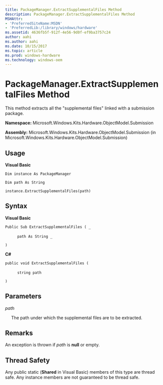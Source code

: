 ```yaml
---
title: PackageManager.ExtractSupplementalFiles Method
description: PackageManager.ExtractSupplementalFiles Method
MSHAttr:
- 'PreferredSiteName:MSDN'
- 'PreferredLib:/library/windows/hardware'
ms.assetid: 4636fb5f-912f-4e56-9d0f-ef9ba3757c24
author: aahi
ms.author: aahi
ms.date: 10/15/2017
ms.topic: article
ms.prod: windows-hardware
ms.technology: windows-oem
---
```


# PackageManager.ExtractSupplementalFiles Method


This method extracts all the "supplemental files" linked with a submission package.

**Namespace:** Microsoft.Windows.Kits.Hardware.ObjectModel.Submission

**Assembly:** Microsoft.Windows.Kits.Hardware.ObjectModel.Submission (in Microsoft.Windows.Kits.Hardware.ObjectModel.Submission)

## <span id="Usage"></span><span id="usage"></span><span id="USAGE"></span>Usage


**Visual Basic**

`Dim instance As PackageManager`

`Dim path As String`

`instance.ExtractSupplementalFiles(path)`

## <span id="Syntax"></span><span id="syntax"></span><span id="SYNTAX"></span>Syntax


**Visual Basic**

`Public Sub ExtractSupplementalFiles ( _`

          `path As String _`

`) `

**C#**

`public void ExtractSupplementalFiles (`

          `string path`

`)`

## <span id="Parameters"></span><span id="parameters"></span><span id="PARAMETERS"></span>Parameters


*path*

     The path under which the supplemental files are to be extracted.

## <span id="Remarks"></span><span id="remarks"></span><span id="REMARKS"></span>Remarks


An exception is thrown if *path* is **null** or empty.

## <span id="Thread_Safety"></span><span id="thread_safety"></span><span id="THREAD_SAFETY"></span>Thread Safety


Any public static (**Shared** in Visual Basic) members of this type are thread safe. Any instance members are not guaranteed to be thread safe.

 

 






